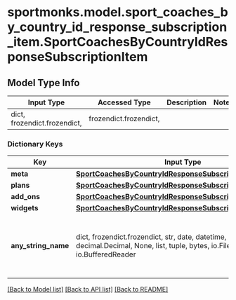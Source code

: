 # sportmonks.model.sport_coaches_by_country_id_response_subscription_item.SportCoachesByCountryIdResponseSubscriptionItem

## Model Type Info
Input Type | Accessed Type | Description | Notes
------------ | ------------- | ------------- | -------------
dict, frozendict.frozendict,  | frozendict.frozendict,  |  | 

### Dictionary Keys
Key | Input Type | Accessed Type | Description | Notes
------------ | ------------- | ------------- | ------------- | -------------
**meta** | [**SportCoachesByCountryIdResponseSubscriptionItemMeta**](SportCoachesByCountryIdResponseSubscriptionItemMeta.md) | [**SportCoachesByCountryIdResponseSubscriptionItemMeta**](SportCoachesByCountryIdResponseSubscriptionItemMeta.md) |  | [optional] 
**plans** | [**SportCoachesByCountryIdResponseSubscriptionItemPlans**](SportCoachesByCountryIdResponseSubscriptionItemPlans.md) | [**SportCoachesByCountryIdResponseSubscriptionItemPlans**](SportCoachesByCountryIdResponseSubscriptionItemPlans.md) |  | [optional] 
**add_ons** | [**SportCoachesByCountryIdResponseSubscriptionItemAddOns**](SportCoachesByCountryIdResponseSubscriptionItemAddOns.md) | [**SportCoachesByCountryIdResponseSubscriptionItemAddOns**](SportCoachesByCountryIdResponseSubscriptionItemAddOns.md) |  | [optional] 
**widgets** | [**SportCoachesByCountryIdResponseSubscriptionItemWidgets**](SportCoachesByCountryIdResponseSubscriptionItemWidgets.md) | [**SportCoachesByCountryIdResponseSubscriptionItemWidgets**](SportCoachesByCountryIdResponseSubscriptionItemWidgets.md) |  | [optional] 
**any_string_name** | dict, frozendict.frozendict, str, date, datetime, int, float, bool, decimal.Decimal, None, list, tuple, bytes, io.FileIO, io.BufferedReader | frozendict.frozendict, str, BoolClass, decimal.Decimal, NoneClass, tuple, bytes, FileIO | any string name can be used but the value must be the correct type | [optional]

[[Back to Model list]](../../README.md#documentation-for-models) [[Back to API list]](../../README.md#documentation-for-api-endpoints) [[Back to README]](../../README.md)

